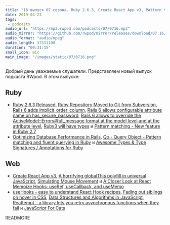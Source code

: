 ```yaml
---
title: "16 выпуск 07 сезона. Ruby 2.6.3, Create React App v3, Pattern matching in Ruby, Reattempt, JavaScript For Cats и прочее"
date: 2019-04-23
tags:
 - podcasts
audio_url: "https://mp3.rwpod.com/podcasts/07/0716.mp3"
audio_mirror: "https://github.com/rwpod/mirror/releases/download/07.16/0716.mp3"
audio_format: "audio/mpeg"
audio_length: 37531190
duration: "00:31:15"
small_icon: mic
main_image: "/images/static/07/0716.png"
---
```


Добрый день уважаемые слушатели. Представляем новый выпуск подкаста RWpod. В этом выпуске:

## Ruby

 - [Ruby 2.6.3 Released](https://www.ruby-lang.org/en/news/2019/04/17/ruby-2-6-3-released/), [Ruby Repository Moved to Git from Subversion](https://www.ruby-lang.org/en/news/2019/04/23/move-to-git-from-svn/), [Rails 6 adds implicit_order_column](https://blog.bigbinary.com/2019/04/16/rails-6-adds-implicit_order_column.html), [Rails 6 allows configurable attribute name on has_secure_password](https://blog.bigbinary.com/2019/04/23/rails-6-allows-configurable-attribute-name-on-has_secure_password.html), [Rails 6 allows to override the ActiveModel::Errors#full_message format at the model level and at the attribute level](https://blog.bigbinary.com/2019/04/22/rails-6-allows-to-override-the-activemodel-errors-full_message-format-at-the-model-level-and-at-the-attribute-level.html), [Ruby3 will have types](https://twitter.com/darkdimius/status/1119115657776209920) и [Pattern matching - New feature in Ruby 2.7](https://speakerdeck.com/k_tsj/pattern-matching-new-feature-in-ruby-2-dot-7)
 - [Optimizing Database Performance in Rails](https://blog.heroku.com/rails-database-optimization), [Qo - Query Object - Pattern matching and fluent querying in Ruby](https://github.com/baweaver/qo) и [Awesome Types & Type Signatures / Annotations for Ruby](https://github.com/typesigs/awesome-types)

## Web

 - [Create React App v3](https://github.com/facebook/create-react-app/releases/tag/v3.0.0), [A horrifying globalThis polyfill in universal JavaScript](https://mathiasbynens.be/notes/globalthis), [Simulating Mouse Movement](https://css-tricks.com/simulating-mouse-movement/) и [A Closer Look at React Memoize Hooks: useRef, useCallback, and useMemo](https://www.codebeast.dev/react-memoize-hooks-useRef-useCallback-useMemo/)
 - [useHooks - easy to understand React Hook recipes](https://usehooks.com/), [Fading out siblings on hover in CSS](https://www.trysmudford.com/blog/fade-out-siblings-css-trick/), [Data Structures and Algorithms in JavaScript](https://github.com/amejiarosario/dsa.js), [Reattempt - a library lets you retry asynchronous functions when they fail](https://github.com/wsmd/reattempt) и [JavaScript For Cats](http://jsforcats.com/)

READMORE
